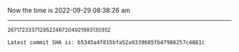 Now the time is 2022-09-29 08:38:26 am

---

<small>2671723337129522467204921993130352</small>

```txt
Latest commit SHA is: b5345a4f815bfa52a9339605fb47986257c4881c
```

